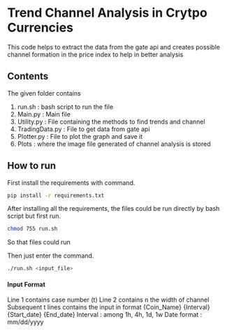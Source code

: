 # Trend Channel Analysis in Crytpo Currencies

This code helps to extract the data from the gate api and creates possible channel formation in the price index to help in better analysis

## Contents

The given folder contains 
1. run.sh : bash script to run the file
2. Main.py : Main file
3. Utility.py : File containing the methods to find trends and channel
4. TradingData.py : File to get data from gate api
5. Plotter.py : File to plot the graph and save it
6. Plots : where the image file generated of channel analysis is stored

## How to run 

First install the requirements with command. 

```bash 
pip install -r requirements.txt
```

After installing all the requirements, the files could be run directly by bash script but first run.

```bash 
chmod 755 run.sh
```

So that files could run

Then just enter the command. 

```bash 
./run.sh <input_file>
```

#### Input Format

Line 1 contains case number (t)
Line 2 contains n the width of channel
Subsequent t lines contains the input in format
{Coin_Name} {Interval} {Start_date} {End_date}
Interval : among 1h, 4h, 1d, 1w
Date format : mm/dd/yyyy
